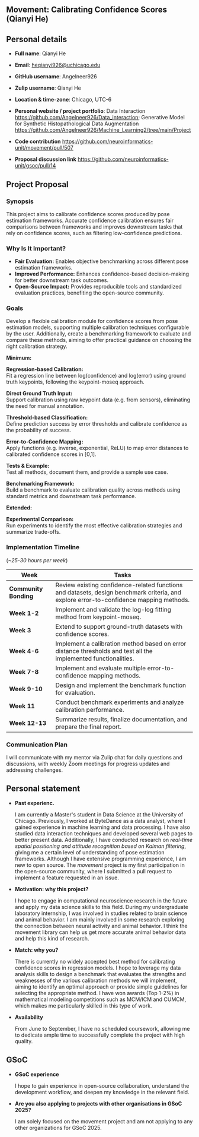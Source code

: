 ## Movement: Calibrating Confidence Scores (Qianyi He)

## Personal details
- **Full name**: Qianyi He
- **Email**: heqianyi926@uchicago.edu
- **GitHub username**: Angelneer926
- **Zulip username**: Qianyi He
- **Location & time-zone**: Chicago, UTC-6
- **Personal website / project portfolio**: Data Interaction https://github.com/Angelneer926/Data_interaction; Generative Model for Synthetic Histopathological Data Augmentation https://github.com/Angelneer926/Machine_Learning2/tree/main/Project
- **Code contribution**
https://github.com/neuroinformatics-unit/movement/pull/507

- **Proposal discussion link**
https://github.com/neuroinformatics-unit/gsoc/pull/14

## **Project Proposal**

### **Synopsis**  
This project aims to calibrate confidence scores produced by pose estimation frameworks. Accurate confidence calibration ensures fair comparisons between frameworks and improves downstream tasks that rely on confidence scores, such as filtering low-confidence predictions.

### **Why Is It Important?**  
- **Fair Evaluation:** Enables objective benchmarking across different pose estimation frameworks.  
- **Improved Performance:** Enhances confidence-based decision-making for better downstream task outcomes.  
- **Open-Source Impact:** Provides reproducible tools and standardized evaluation practices, benefiting the open-source community.  

### **Goals**  
Develop a flexible calibration module for confidence scores from pose estimation models, supporting multiple calibration techniques configurable by the user.
Additionally, create a benchmarking framework to evaluate and compare these methods, aiming to offer practical guidance on choosing the right calibration strategy.

**Minimum:**

**Regression-based Calibration:**  
Fit a regression line between log(confidence) and log(error) using ground truth keypoints, following the keypoint-moseq approach.

**Direct Ground Truth Input:**  
Support calibration using raw keypoint data (e.g. from sensors), eliminating the need for manual annotation.

**Threshold-based Classification:**  
Define prediction success by error thresholds and calibrate confidence as the probability of success.

**Error-to-Confidence Mapping:**  
Apply functions (e.g. inverse, exponential, ReLU) to map error distances to calibrated confidence scores in [0,1].

**Tests & Example:**  
Test all methods, document them, and provide a sample use case.

**Benchmarking Framework:**  
Build a benchmark to evaluate calibration quality across methods using standard metrics and downstream task performance.

**Extended:**

**Experimental Comparison:**  
Run experiments to identify the most effective calibration strategies and summarize trade-offs.

### **Implementation Timeline**  
(*~25-30 hours per week*)  

| **Week**         | **Tasks**                                           |
|------------------|----------------------------------------------------|
| **Community Bonding** | Review existing confidence-related functions and datasets, design benchmark criteria, and explore error-to-confidence mapping methods. |
| **Week 1-2**      | Implement and validate the log-log fitting method from keypoint-moseq. |
| **Week 3**        | Extend to support ground-truth datasets with confidence scores. |
| **Week 4-6**      | Implement a calibration method based on error distance thresholds and test all the implemented functionalities. |
| **Week 7-8**      | Implement and evaluate multiple error-to-confidence mapping methods. |
| **Week 9-10**     | Design and implement the benchmark function for evaluation. |
| **Week 11**       | Conduct benchmark experiments and analyze calibration performance. |
| **Week 12-13**    | Summarize results, finalize documentation, and prepare the final report. |

### **Communication Plan**  
I will communicate with my mentor via Zulip chat for daily questions and discussions, with weekly Zoom meetings for progress updates and addressing challenges.

## Personal statement

- **Past experienc.** 

    I am currently a Master's student in Data Science at the University of Chicago. Previously, I worked at ByteDance as a data analyst, where I gained experience in machine learning and data processing. I have also studied data interaction techniques and developed several web pages to better present data. Additionally, I have conducted research on *real-time spatial positioning and attitude recognition based on Kalman filtering*, giving me a certain level of understanding of pose estimation frameworks. Although I have extensive programming experience, I am new to open source. The *movement* project is my first participation in the open-source community, where I submitted a pull request to implement a feature requested in an issue.
- **Motivation: why this project?**

    I hope to engage in computational neuroscience research in the future and apply my data science skills to this field. During my undergraduate laboratory internship, I was involved in studies related to brain science and animal behavior. I am mainly involved in some research exploring the connection between neural activity and animal behavior. I think the movement library can help us get more accurate animal behavior data and help this kind of research.
- **Match: why you?**

    There is currently no widely accepted best method for calibrating confidence scores in regression models. I hope to leverage my data analysis skills to design a benchmark that evaluates the strengths and weaknesses of the various calibration methods we will implement, aiming to identify an optimal approach or provide simple guidelines for selecting the appropriate method. I have won awards (Top 1-2%) in mathematical modeling competitions such as MCM/ICM and CUMCM, which makes me particularly skilled in this type of work.
- **Availability**

    From June to September, I have no scheduled coursework, allowing me to dedicate ample time to successfully complete the project with high quality.

## GSoC

- **GSoC experience**

    I hope to gain experience in open-source collaboration, understand the development workflow, and deepen my knowledge in the relevant field.

- **Are you also applying to projects with other organisations in GSoC 2025?**

    I am solely focused on the movement project and am not applying to any other organizations for GSoC 2025.
